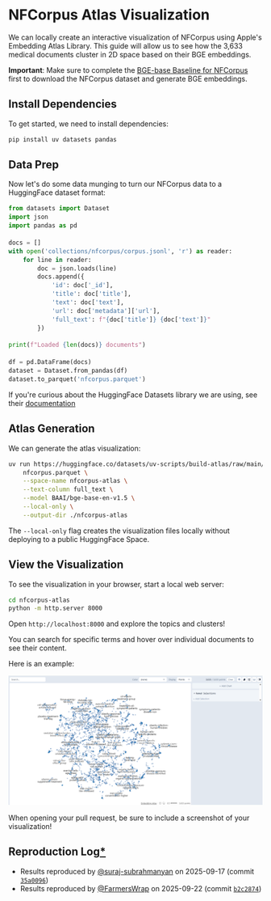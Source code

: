 # NFCorpus Atlas Visualization

We can locally create an interactive visualization of NFCorpus using Apple's Embedding Atlas Library. 
This guide will allow us to see how the 3,633 medical documents cluster in 2D space based on their BGE embeddings.

**Important**: Make sure to complete the [BGE-base Baseline for NFCorpus](experiments-nfcorpus.md) first to download the NFCorpus dataset and generate BGE embeddings.

## Install Dependencies

To get started, we need to install dependencies:

```bash
pip install uv datasets pandas
```

## Data Prep

Now let's do some data munging to turn our NFCorpus data to a HuggingFace dataset format:

```python
from datasets import Dataset
import json
import pandas as pd

docs = []
with open('collections/nfcorpus/corpus.jsonl', 'r') as reader:
    for line in reader:
        doc = json.loads(line)
        docs.append({
            'id': doc['_id'],
            'title': doc['title'],
            'text': doc['text'],
            'url': doc['metadata']['url'],
            'full_text': f"{doc['title']} {doc['text']}"
        })

print(f"Loaded {len(docs)} documents")

df = pd.DataFrame(docs)
dataset = Dataset.from_pandas(df)
dataset.to_parquet('nfcorpus.parquet')
```

If you're curious about the HuggingFace Datasets library we are using, see their [documentation](https://huggingface.co/docs/datasets/)

## Atlas Generation

We can generate the atlas visualization:

```bash
uv run https://huggingface.co/datasets/uv-scripts/build-atlas/raw/main/atlas-export.py \
    nfcorpus.parquet \
    --space-name nfcorpus-atlas \
    --text-column full_text \
    --model BAAI/bge-base-en-v1.5 \
    --local-only \
    --output-dir ./nfcorpus-atlas
```

The `--local-only` flag creates the visualization files locally without deploying to a public HuggingFace Space.

## View the Visualization

To see the visualization in your browser, start a local web server:

```bash
cd nfcorpus-atlas
python -m http.server 8000
```

Open `http://localhost:8000` and explore the topics and clusters! 

You can search for specific terms and hover over individual documents to see their content.

Here is an example:

<img src="images/nfcorpus-atlas-vis.png" width="800" />

When opening your pull request, be sure to include a screenshot of your visualization!

## Reproduction Log[*](reproducibility.md)

+ Results reproduced by [@suraj-subrahmanyan](https://github.com/suraj-subrahmanyan) on 2025-09-17 (commit [`35a0096`](https://github.com/castorini/pyserini/commit/35a0096ba40f34f0e6da8a7d491f4ccaffbc134a))
+ Results reproduced by [@FarmersWrap](https://github.com/FarmersWrap) on 2025-09-22 (commit [`b2c2874`](https://github.com/castorini/pyserini/commit/b2c2874ce5ae9351c9a5b03779e126958816a285))
